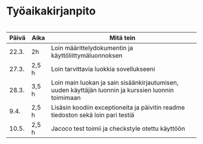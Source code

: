 # Työaikakirjanpito <h1>

Päivä | Aika | Mitä tein
---|---|---
22.3. | 2h | Loin määrittelydokumentin ja käyttöliittymäluonnoksen
27.3. | 2,5 h | Loin tarvittavia luokkia sovellukseeni
28.3. | 3,5 h | Loin main luokan ja sain sisäänkirjautumisen, uuden käyttäjän luonnin ja kurssien luonnin toimimaan
9.4. | 2,5 h | Lisäsin koodiin exceptioneita ja päivitin readme tiedoston sekä loin pari testiä
10.5. | 2,5 h | Jacoco test toimii ja checkstyle otettu käyttöön
